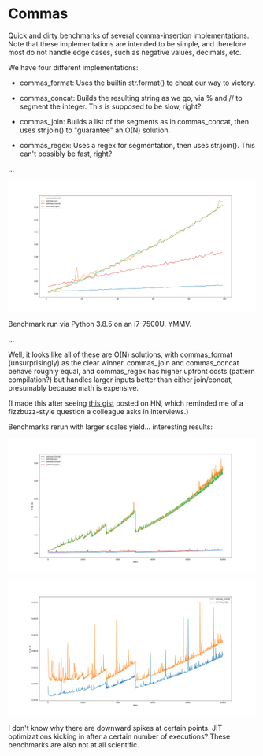 Commas
===

Quick and dirty benchmarks of several comma-insertion implementations. Note that
these implementations are intended to be simple, and therefore most do not
handle edge cases, such as negative values, decimals, etc.

We have four different implementations:

* commas_format: Uses the builtin str.format() to cheat our way to victory.

* commas_concat: Builds the resulting string as we go, via % and // to segment
  the integer. This is supposed to be slow, right?

* commas_join: Builds a list of the segments as in commas_concat, then uses
  str.join() to "guarantee" an O(N) solution.

* commas_regex: Uses a regex for segmentation, then uses str.join(). This can't
  possibly be fast, right?

...

![Benchmarks](commas_bm.png)

Benchmark run via Python 3.8.5 on an i7-7500U. YMMV.

...

Well, it looks like all of these are O(N) solutions, with commas_format
(unsurprisingly) as the clear winner. commas_join and commas_concat behave
roughly equal, and commas_regex has higher upfront costs (pattern compilation?)
but handles larger inputs better than either join/concat, presumably because
math is expensive.


(I made this after seeing [this
gist](https://gist.github.com/llllllllll/7ad5905275233f1fb3868f4a67793616)
posted on HN, which reminded me of a fizzbuzz-style question a colleague asks in
interviews.)

Benchmarks rerun with larger scales yield... interesting results:

![More benchmarks](commas_10k.png)

![Zoomed in on the bottom two lines](commas_10k_fast.png)

I don't know why there are downward spikes at certain points. JIT optimizations kicking
in after a certain number of executions? These benchmarks are also not at all
scientific.
